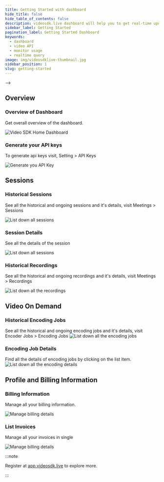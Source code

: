 ```yaml
---
title: Getting Started with dashboard
hide_title: false
hide_table_of_contents: false
description: videosdk.live dashboard will help you to get real-time updates of all the meetings, live streams and videos. It will also help you to monitor services.
sidebar_label: Getting Started
pagination_label: Getting Started Dashboard
keywords:
  - dashboard
  - video API
  - monitor usage
  - realtime query
image: img/videosdklive-thumbnail.jpg
sidebar_position: 1
slug: getting-started
---
```


<!--
# Explore the Dashboard

A Dashboard is a visual display of all of your data. While it can be used in all kinds of different ways, its primary intention is to provide information at-a-glance, such as your monthly, weekly and daily usage of Meeting & Video on Demand (VOD) minutes and Remaining credit balance.

## Sections

import Card from '@theme/Card';

<div class="container guide-steps-block">
  <div class="row ">
    <div class="col col--6">
      <Card heading="1. Dashboard" link="/docs/guide/dashboard/dashboard-home" description="Get overview of Dashboard." />
    </div>
    <div class="col col--6" >
      <Card heading="2. Meetings" link="/docs/guide/dashboard/meetings" description="Get overview of Sessions."  />
    </div>
  </div>
  <div class="row " >
    <div class="col col--6">
      <Card heading="3. Video on Demand" link="/docs/guide/dashboard/video-on-demand" description="Get overview of VOD." />
    </div>
    <div class="col col--6">
      <Card heading="4. Live Streaming" link="/docs/guide/dashboard/live-streaming" description="Get overview of Live Stream." />
    </div>

  </div>
  <div class="row " >
    <div class="col col--6">
      <Card heading="5. Profile & Billing Info." link="/docs/guide/dashboard/settings" description="Get overview of Profile & Billing Information." />
    </div>

  </div>
</div>

:::info

Register at [app.videosdk.live](https://app.videosdk.live) to explore more.

::: --> -->

## Overview

### Overview of Dashboard

Get overall overview of the dashboard.

![Video SDK Home Dashboard](/img/tutorial/dashboard-home.jpg)

### Generate your API keys

To generate api keys visit, Setting > API Keys

![Generate you API Key](/img/tutorial/api-keys-screen.jpg)

## Sessions

### Historical Sessions

See all the historical and ongoing sessions and it's details, visit Meetings > Sessions

![List down all sessions](/img/tutorial/list-session.jpg)

### Session Details

See all the details of the session

![List down all sessions](/img/tutorial/list-sessions-details.jpg)

### Historical Recordings

See all the historical and ongoing recordings and it's details, visit Meetings > Recordings

![List down all the recordings](/img/tutorial/list-recordings.jpg)

## Video On Demand

### Historical Encoding Jobs

See all the historical and ongoing encoding jobs and it's details, visit Encoder Jobs > Encoding Jobs
![List down all the encoding jobs](/img/tutorial/list-encoding-jobs.jpg)

### Encoding Job Details

Find all the details of encoding jobs by clicking on the list item.
![List down all the encoding details](/img/tutorial/list-encoding-jobs-details.jpg)

## Profile and Billing Information

### Billing Information

Manage all your billing information.

![Manage billing details](/img/tutorial/billing-details.jpg)

### List Invoices

Manage all your invoices in single

![Manage billing details](/img/tutorial/list-invoice.jpg)

:::note

Register at [app.videosdk.live](https://app.videosdk.live) to explore more.

:::
